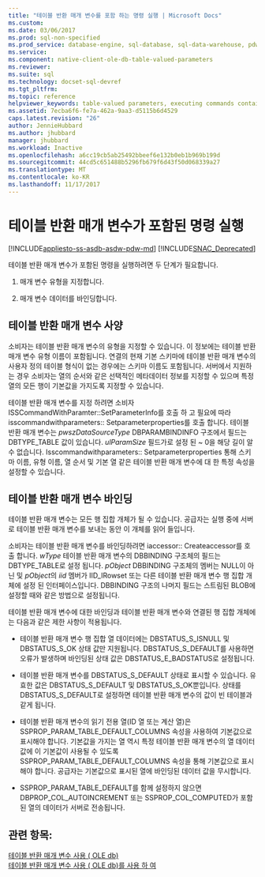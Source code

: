 ```yaml
---
title: "테이블 반환 매개 변수를 포함 하는 명령 실행 | Microsoft Docs"
ms.custom: 
ms.date: 03/06/2017
ms.prod: sql-non-specified
ms.prod_service: database-engine, sql-database, sql-data-warehouse, pdw
ms.service: 
ms.component: native-client-ole-db-table-valued-parameters
ms.reviewer: 
ms.suite: sql
ms.technology: docset-sql-devref
ms.tgt_pltfrm: 
ms.topic: reference
helpviewer_keywords: table-valued parameters, executing commands containing
ms.assetid: 7ecba6f6-fe7a-462a-9aa3-d5115b6d4529
caps.latest.revision: "26"
author: JennieHubbard
ms.author: jhubbard
manager: jhubbard
ms.workload: Inactive
ms.openlocfilehash: a6cc19cb5ab25492bbeef6e132b0eb1b969b199d
ms.sourcegitcommit: 44cd5c651488b5296fb679f6d43f50d068339a27
ms.translationtype: MT
ms.contentlocale: ko-KR
ms.lasthandoff: 11/17/2017
---
```

# <a name="executing-commands-containing-table-valued-parameters"></a>테이블 반환 매개 변수가 포함된 명령 실행
[!INCLUDE[appliesto-ss-asdb-asdw-pdw-md](../../includes/appliesto-ss-asdb-asdw-pdw-md.md)]
[!INCLUDE[SNAC_Deprecated](../../includes/snac-deprecated.md)]

  테이블 반환 매개 변수가 포함된 명령을 실행하려면 두 단계가 필요합니다.  
  
1.  매개 변수 유형을 지정합니다.  
  
2.  매개 변수 데이터를 바인딩합니다.  
  
## <a name="table-valued-parameter-specification"></a>테이블 반환 매개 변수 사양  
 소비자는 테이블 반환 매개 변수의 유형을 지정할 수 있습니다. 이 정보에는 테이블 반환 매개 변수 유형 이름이 포함됩니다. 연결의 현재 기본 스키마에 테이블 반환 매개 변수의 사용자 정의 테이블 형식이 없는 경우에는 스키마 이름도 포함됩니다. 서버에서 지원하는 경우 소비자는 열의 순서와 같은 선택적인 메타데이터 정보를 지정할 수 있으며 특정 열의 모든 행이 기본값을 가지도록 지정할 수 있습니다.  
  
 테이블 반환 매개 변수를 지정 하려면 소비자 ISSCommandWithParamter::SetParameterInfo를 호출 하 고 필요에 따라 isscommandwithparameters:: Setparameterproperties를 호출 합니다. 테이블 반환 매개 변수는 *pwszDataSourceType* DBPARAMBINDINFO 구조에서 필드는 DBTYPE_TABLE 값이 있습니다. *ulParamSize* 필드가로 설정 된 ~ 0을 해당 길이 알 수 없습니다. Isscommandwithparameters:: Setparameterproperties 통해 스키마 이름, 유형 이름, 열 순서 및 기본 열 같은 테이블 반환 매개 변수에 대 한 특정 속성을 설정할 수 있습니다.  
  
## <a name="table-valued-parameter-binding"></a>테이블 반환 매개 변수 바인딩  
 테이블 반환 매개 변수는 모든 행 집합 개체가 될 수 있습니다. 공급자는 실행 중에 서버로 테이블 반환 매개 변수를 보내는 동안 이 개체를 읽어 들입니다.  
  
 소비자는 테이블 반환 매개 변수를 바인딩하려면 iaccessor:: Createaccessor를 호출 합니다. *wType* 테이블 반환 매개 변수의 DBBINDING 구조체의 필드는 DBTYPE_TABLE로 설정 됩니다. *pObject* DBBINDING 구조체의 멤버는 NULL이 아닌 및 *pObject*의 *iid* 멤버가 IID_IRowset 또는 다른 테이블 반환 매개 변수 행 집합 개체에 설정 된 인터페이스입니다. DBBINDING 구조의 나머지 필드는 스트림된 BLOB에 설정할 때와 같은 방법으로 설정됩니다.  
  
 테이블 반환 매개 변수에 대한 바인딩과 테이블 반환 매개 변수와 연결된 행 집합 개체에는 다음과 같은 제한 사항이 적용됩니다.  
  
-   테이블 반환 매개 변수 행 집합 열 데이터에는 DBSTATUS_S_ISNULL 및 DBSTATUS_S_OK 상태 값만 지원됩니다. DBSTATUS_S_DEFAULT를 사용하면 오류가 발생하며 바인딩된 상태 값은 DBSTATUS_E_BADSTATUS로 설정됩니다.  
  
-   테이블 반환 매개 변수를 DBSTATUS_S_DEFAULT 상태로 표시할 수 있습니다. 유효한 값은 DBSTATUS_S_DEFAULT 및 DBSTATUS_S_OK뿐입니다. 상태를 DBSTATUS_S_DEFAULT로 설정하면 테이블 반환 매개 변수의 값이 빈 테이블과 같게 됩니다.  
  
-   테이블 반환 매개 변수의 읽기 전용 열(ID 열 또는 계산 열)은 SSPROP_PARAM_TABLE_DEFAULT_COLUMNS 속성을 사용하여 기본값으로 표시해야 합니다. 기본값을 가지는 열 역시 특정 테이블 반환 매개 변수의 열 데이터 값에 이 기본값이 사용될 수 있도록 SSPROP_PARAM_TABLE_DEFAULT_COLUMNS 속성을 통해 기본값으로 표시해야 합니다. 공급자는 기본값으로 표시된 열에 바인딩된 데이터 값을 무시합니다.  
  
-   SSPROP_PARAM_TABLE_DEFAULT를 함께 설정하지 않으면 DBPROP_COL_AUTOINCREMENT 또는 SSPROP_COL_COMPUTED가 포함된 열의 데이터가 서버로 전송됩니다.  
  
## <a name="see-also"></a>관련 항목:  
 [테이블 반환 매개 변수 사용 &#40; OLE db&#41;](../../relational-databases/native-client-ole-db-table-valued-parameters/table-valued-parameters-ole-db.md)   
 [테이블 반환 매개 변수 사용 &#40; OLE db&#41;를 사용 하 여](../../relational-databases/native-client-ole-db-how-to/use-table-valued-parameters-ole-db.md)  
  
  
